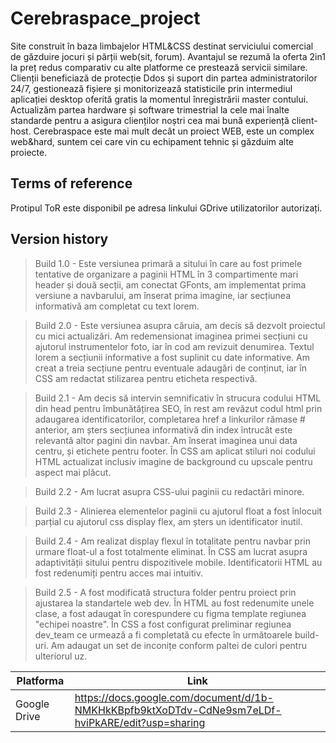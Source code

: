# Cerebraspace_project
Site construit în baza limbajelor HTML&CSS destinat serviciului comercial de găzduire jocuri și părții web(sit, forum). Avantajul se rezumă la oferta 2in1 la preț redus comparativ cu alte platforme ce prestează servicii similare. Clienții beneficiază de protecție Ddos și suport din partea administratorilor 24/7, gestionează fișiere și monitorizează statisticile prin intermediul aplicației desktop oferită gratis la momentul înregistrării master contului. Actualizăm partea hardware și software trimestrial la cele mai înalte standarde pentru a asigura clienților noștri cea mai bună experiență client-host. Cerebraspace este mai mult decât un proiect WEB, este un complex web&hard, suntem cei care vin cu echipament tehnic și găzduim alte proiecte.

## Terms of reference
Protipul ToR este disponibil pe adresa linkului GDrive utilizatorilor autorizați.

## Version history
> Build 1.0 - Este versiunea primară a sitului în care au fost primele tentative de organizare a paginii HTML în 3 compartimente mari header și două secții, am conectat GFonts, am implementat prima versiune a navbarului, am înserat prima imagine, iar secțiunea informativă am completat cu text lorem.

> Build 2.0 - Este versiunea asupra căruia, am decis să dezvolt proiectul cu mici actualizări. Am redemensionat imaginea primei secțiuni cu ajutorul instrumentelor foto, iar în cod am revizuit denumirea. Textul lorem a secțiunii informative a fost suplinit cu date informative. Am creat a treia secțiune pentru eventuale adaugări de conținut, iar în CSS am redactat stilizarea pentru eticheta respectivă.

> Build 2.1 - Am decis să intervin semnificativ în strucura codului HTML din head pentru îmbunătățirea SEO, în rest am revăzut codul html prin adaugarea identificatorilor, completarea href a linkurilor rămase # anterior, am șters secțiunea informativă din index întrucât este relevantă altor pagini din navbar. Am înserat imaginea unui data centru, și etichete pentru footer. În CSS am aplicat stiluri noi codului HTML actualizat inclusiv imagine de background cu upscale pentru aspect mai plăcut.

> Build 2.2 - Am lucrat asupra CSS-ului paginii cu redactări minore.

> Build 2.3 - Alinierea elementelor paginii cu ajutorul float a fost înlocuit parțial cu ajutorul css display flex, am șters un identificator inutil.

> Build 2.4 - Am realizat display flexul în totalitate pentru navbar prin urmare float-ul a fost totalmente eliminat. În CSS am lucrat asupra adaptivității sitului pentru dispozitivele mobile. Identificatorii HTML au fost redenumiți pentru acces mai intuitiv.

> Build 2.5 - A fost modificată structura folder pentru proiect prin ajustarea la standartele web dev. În HTML au fost redenumite unele clase, a fost adaugat în corespundere cu figma template regiunea "echipei noastre". În CSS a fost configurat preliminar regiunea dev_team ce urmează a fi completată cu efecte în următoarele build-uri. Am adaugat un set de inconițe conform paltei de culori pentru ulteriorul uz.

| Platforma | Link |
| ------ | ------ |
| Google Drive | https://docs.google.com/document/d/1b-NMKHkKBpfb9ktXoDTdv-CdNe9sm7eLDf-hviPkARE/edit?usp=sharing |
